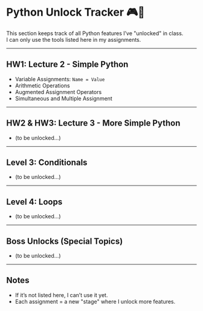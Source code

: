 # Python Unlock Tracker 🎮🐍

This section keeps track of all Python features I’ve "unlocked" in class.  
I can only use the tools listed here in my assignments.

---

## HW1: Lecture 2 - Simple Python
- Variable Assignments: `Name = Value`
- Arithmetic Operations
- Augmented Assignment Operators
- Simultaneous and Multiple Assignment

---

## HW2 & HW3: Lecture 3 - More Simple Python
- (to be unlocked…)

---

## Level 3: Conditionals
- (to be unlocked…)

---

## Level 4: Loops
- (to be unlocked…)

---

## Boss Unlocks (Special Topics)
- (to be unlocked…)

---

## Notes
- If it’s not listed here, I can’t use it yet.
- Each assignment = a new "stage" where I unlock more features.